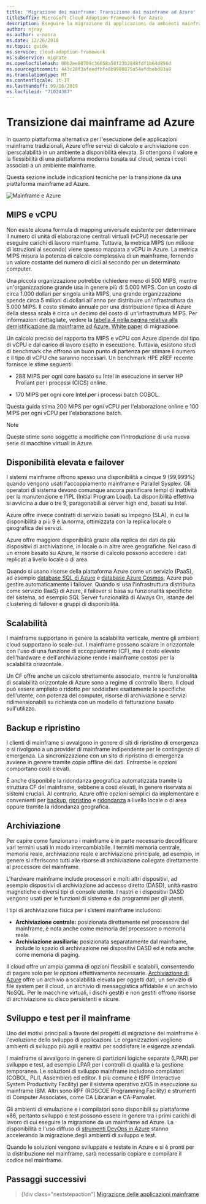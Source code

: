 ```yaml
---
title: 'Migrazione dei mainframe: Transizione dai mainframe ad Azure'
titleSuffix: Microsoft Cloud Adoption Framework for Azure
description: Eseguire la migrazione di applicazioni da ambienti mainframe ad Azure per i sistemi attualmente in esecuzione su mainframe.
author: njray
ms.author: v-nanra
ms.date: 12/26/2018
ms.topic: guide
ms.service: cloud-adoption-framework
ms.subservice: migrate
ms.openlocfilehash: 00b2ee80709c36658a58f23b2848fdf1b64d856d
ms.sourcegitcommit: 443c28f3afeedfbfe8b9980875a54afdbebd83a8
ms.translationtype: MT
ms.contentlocale: it-IT
ms.lasthandoff: 09/16/2019
ms.locfileid: "71024387"
---
```

# <a name="make-the-switch-from-mainframes-to-azure"></a>Transizione dai mainframe ad Azure

In quanto piattaforma alternativa per l'esecuzione delle applicazioni mainframe tradizionali, Azure offre servizi di calcolo e archiviazione con iperscalabilità in un ambiente a disponibilità elevata. Si ottengono il valore e la flessibilità di una piattaforma moderna basata sul cloud, senza i costi associati a un ambiente mainframe.

Questa sezione include indicazioni tecniche per la transizione da una piattaforma mainframe ad Azure.

![Mainframe e Azure](../../_images/mainframe-migration/make-the-switch.png)

## <a name="mips-vs-vcpus"></a>MIPS e vCPU

Non esiste alcuna formula di mapping universale esistente per determinare il numero di unità di elaborazione centrali virtuali (vCPU) necessarie per eseguire carichi di lavoro mainframe. Tuttavia, la metrica MIPS (un milione di istruzioni al secondo) viene spesso mappata a vCPU in Azure. La metrica MIPS misura la potenza di calcolo complessiva di un mainframe, fornendo un valore costante del numero di cicli al secondo per un determinato computer.

Una piccola organizzazione potrebbe richiedere meno di 500 MIPS, mentre un'organizzazione grande usa in genere più di 5.000 MIPS. Con un costo di circa 1.000 dollari per singola unità MIPS, una grande organizzazione spende circa 5 milioni di dollari all'anno per distribuire un'infrastruttura da 5.000 MIPS. Il costo stimato annuale per una distribuzione tipica di Azure della stessa scala è circa un decimo del costo di un'infrastruttura MIPS. Per informazioni dettagliate, vedere la [tabella 4 nella pagina relativa alla demistificazione da mainframe ad Azure. White paper](https://azure.microsoft.com/resources/demystifying-mainframe-to-azure-migration) di migrazione.

Un calcolo preciso del rapporto tra MIPS e vCPU con Azure dipende dal tipo di vCPU e dal carico di lavoro esatto in esecuzione. Tuttavia, esistono studi di benchmark che offrono un buon punto di partenza per stimare il numero e il tipo di vCPU che saranno necessari. Un benchmark HPE zREF recente fornisce le stime seguenti:

- 288 MIPS per ogni core basato su Intel in esecuzione in server HP Proliant per i processi (CICS) online.

- 170 MIPS per ogni core Intel per i processi batch COBOL.

Questa guida stima 200 MIPS per ogni vCPU per l'elaborazione online e 100 MIPS per ogni vCPU per l'elaborazione batch.

> [!NOTE]
> Queste stime sono soggette a modifiche con l'introduzione di una nuova serie di macchine virtuali in Azure.

## <a name="high-availability-and-failover"></a>Disponibilità elevata e failover

I sistemi mainframe offrono spesso una disponibilità a cinque 9 (99,999%) quando vengono usati l'accoppiamento mainframe e Parallel Sysplex. Gli operatori di sistema devono comunque ancora pianificare tempi di inattività per la manutenzione e l'IPL (Initial Program Load). La disponibilità effettiva si avvicina a due o tre 9, paragonabili ai server high end, basati su Intel.

Azure offre invece contratti di servizio basati su impegno (SLA), in cui la disponibilità a più 9 è la norma, ottimizzata con la replica locale o geografica dei servizi.

Azure offre maggiore disponibilità grazie alla replica dei dati da più dispositivi di archiviazione, in locale o in altre aree geografiche. Nel caso di un errore basato su Azure, le risorse di calcolo possono accedere i dati replicati a livello locale o di area.

Quando si usano risorse della piattaforma Azure come un servizio (PaaS), ad esempio [database SQL di Azure](https://docs.microsoft.com/azure/sql-database/sql-database-technical-overview) e [database Azure Cosmos](https://docs.microsoft.com/azure/cosmos-db/introduction), Azure può gestire automaticamente i failover. Quando si usa l'infrastruttura distribuita come servizio (IaaS) di Azure, il failover si basa su funzionalità specifiche del sistema, ad esempio SQL Server funzionalità di Always On, istanze del clustering di failover e gruppi di disponibilità.

## <a name="scalability"></a>Scalabilità

I mainframe supportano in genere la scalabilità verticale, mentre gli ambienti cloud supportano lo scale-out. I mainframe possono scalare in orizzontale con l'uso di una funzione di accoppiamento (CF), ma il costo elevato dell'hardware e dell'archiviazione rende i mainframe costosi per la scalabilità orizzontale.

Un CF offre anche un calcolo strettamente associato, mentre le funzionalità di scalabilità orizzontale di Azure sono a regime di controllo libero. Il cloud può essere ampliato o ridotto per soddisfare esattamente le specifiche dell'utente, con potenza del computer, risorse di archiviazione e servizi ridimensionabili su richiesta con un modello di fatturazione basato sull'utilizzo.

## <a name="backup-and-recovery"></a>Backup e ripristino

I clienti di mainframe si avvalgono in genere di siti di ripristino di emergenza o si rivolgono a un provider di mainframe indipendente per le contingenze di emergenza. La sincronizzazione con un sito di ripristino di emergenza avviene in genere tramite copie offline dei dati. Entrambe le opzioni comportano costi elevati.

È anche disponibile la ridondanza geografica automatizzata tramite la struttura CF del mainframe, sebbene a costi elevati, in genere riservata ai sistemi cruciali. Al contrario, Azure offre opzioni semplici da implementare e convenienti per [backup](https://docs.microsoft.com/azure/backup/backup-introduction-to-azure-backup), [ripristino](https://docs.microsoft.com/azure/site-recovery/site-recovery-overview) e [ridondanza](https://docs.microsoft.com/azure/storage/common/storage-redundancy) a livello locale o di area oppure tramite la ridondanza geografica.

## <a name="storage"></a>Archiviazione

Per capire come funzionano i mainframe è in parte necessario decodificare vari termini usati in modo intercambiabile. I termini memoria centrale, memoria reale, archiviazione reale e archiviazione principale, ad esempio, in genere si riferiscono tutti alle risorse di archiviazione collegate direttamente al processore del mainframe.

L'hardware mainframe include processori e molti altri dispositivi, ad esempio dispositivi di archiviazione ad accesso diretto (DASD), unità nastro magnetiche e diversi tipi di console utente. I nastri e i dispositivi DASD vengono usati per le funzioni di sistema e dai programmi per gli utenti.

I tipi di archiviazione fisica per i sistemi mainframe includono:

- **Archiviazione centrale:** posizionata direttamente nel processore del mainframe, è nota anche come memoria del processore o memoria reale.
- **Archiviazione ausiliaria:** posizionata separatamente dal mainframe, include lo spazio di archiviazione nei dispositivi DASD ed è nota anche come memoria di paging.

Il cloud offre un'ampia gamma di opzioni flessibili e scalabili, consentendo di pagare solo per le opzioni effettivamente necessarie. [Archiviazione di Azure](https://docs.microsoft.com/azure/storage/common/storage-introduction) offre un archivio a scalabilità elevata per oggetti dati, un servizio di file system per il cloud, un archivio di messaggistica affidabile e un archivio NoSQL. Per le macchine virtuali, i dischi gestiti e non gestiti offrono risorse di archiviazione su disco persistenti e sicure.

## <a name="mainframe-development-and-testing"></a>Sviluppo e test per il mainframe

Uno dei motivi principali a favore dei progetti di migrazione dei mainframe è l'evoluzione dello sviluppo di applicazioni. Le organizzazioni vogliono ambienti di sviluppo più agili e reattivi per soddisfare le esigenze aziendali.

I mainframe si avvalgono in genere di partizioni logiche separate (LPAR) per sviluppo e test, ad esempio LPAR per i controlli di qualità e la gestione temporanea. Le soluzioni di sviluppo mainframe includono compilatori (COBOL, PL/I, Assembler) ed editor. Il più comune è ISPF (Interactive System Productivity Facility) per il sistema operativo z/OS in esecuzione su mainframe IBM. Altri sono RPF (ROSCOE Programming Facility) e strumenti di Computer Associates, come CA Librarian e CA-Panvalet.

Gli ambienti di emulazione e i compilatori sono disponibili su piattaforme x86, pertanto sviluppo e test possono essere in genere tra i primi carichi di lavoro di cui eseguire la migrazione da un mainframe ad Azure. La disponibilità e l'uso diffuso di [strumenti DevOps in Azure](https://azure.microsoft.com/solutions/devops) stanno accelerando la migrazione degli ambienti di sviluppo e test.

Quando le soluzioni vengono sviluppate e testate in Azure e si è pronti per la distribuzione nel mainframe, sarà necessario copiare e compilare il codice nel mainframe.

## <a name="next-steps"></a>Passaggi successivi

> [!div class="nextstepaction"]
> [Migrazione delle applicazioni mainframe](./application-strategies.md)
